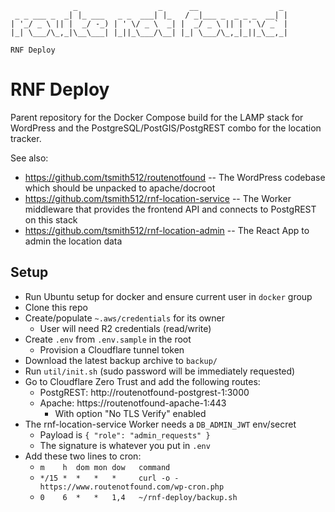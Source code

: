 ```
              _                  _      __                  _
 _ _ ___ _  _| |_ ___   _ _  ___| |_   / _|___ _  _ _ _  __| |
| '_/ _ \ || |  _/ -_) | ' \/ _ \  _| |  _/ _ \ || | ' \/ _` |
|_| \___/\_,_|\__\___| |_||_\___/\__| |_| \___/\_,_|_||_\__,_|

RNF Deploy

```

# RNF Deploy

Parent repository for the Docker Compose build for the LAMP stack for WordPress
and the PostgreSQL/PostGIS/PostgREST combo for the location tracker.

See also:

- https://github.com/tsmith512/routenotfound -- The WordPress codebase which
  should be unpacked to apache/docroot
- https://github.com/tsmith512/rnf-location-service -- The Worker middleware that
  provides the frontend API and connects to PostgREST on this stack
- https://github.com/tsmith512/rnf-location-admin -- The React App to admin the
  location data

## Setup

- Run Ubuntu setup for docker and ensure current user in `docker` group
- Clone this repo
- Create/populate `~.aws/credentials` for its owner
  - User will need R2 credentials (read/write)
- Create `.env` from `.env.sample` in the root
  - Provision a Cloudflare tunnel token
- Download the latest backup archive to `backup/`
- Run `util/init.sh` (sudo password will be immediately requested)
- Go to Cloudflare Zero Trust and add the following routes:
  - PostgREST: http://routenotfound-postgrest-1:3000
  - Apache: https://routenotfound-apache-1:443
    - With option "No TLS Verify" enabled
- The rnf-location-service Worker needs a `DB_ADMIN_JWT` env/secret
  - Payload is `{ "role": "admin_requests" }`
  - The signature is whatever you put in `.env`
- Add these two lines to cron:
  - `m    h  dom mon dow   command`
  - `*/15 *  *   *   *     curl -o - https://www.routenotfound.com/wp-cron.php`
  - `0    6  *   *   1,4   ~/rnf-deploy/backup.sh`
